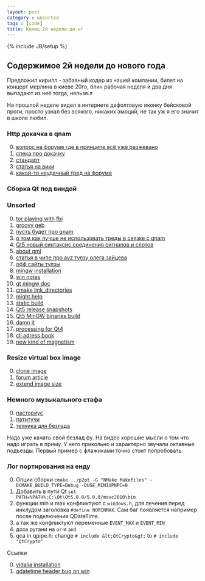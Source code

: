 ```yaml
---
layout: post
category : unsorted
tags : [code]
title: Конец 2й недели до нг
---
```

{% include JB/setup %}

## Содержимое 2й недели до нового года

Предложил кирилл - забавный кодер из нашей компании, билет на концерт мерлина в киеве 20го, блин рабочая неделя и два дня выпадают из неё тогда, нельзя.л 

На прошлой неделе видел в интернете дефолтовую иконку бейсковой проги, просто узнал без всякого, никаких эмоций, не так уж я его значит в школе любил.

### Http докачка в qnam

0. [вопрос на форуме где в принципе всё уже разжевано](http://www.prog.org.ru/topic_13270_0.html)
0. [спека про докачку](http://www.w3.org/Protocols/rfc2616/rfc2616-sec14.html)
0. [стандарт](http://tools.ietf.org/html/rfc959)
0. [статья на вики](http://ru.wikipedia.org/wiki/HTTP)
0. [какой-то неудачный тред на форуме](http://www.cyberforum.ru/qt/thread447943.html)

### Сборка Qt под виндой


### Unsorted

0. [tor playing with fbi](https://blog.torproject.org/blog/trip-report-october-fbi-conference)
0. [groovy geb](http://www.gebish.org/testing)
0. [пусть будет про qnam](http://vladimirispiryants.blogspot.com/2011/01/qt-qnetworkaccessmanager-httphttps.html)
0. [о том как лучше не использовать треды в связке с qnam](http://blog.ufna.ru/2010/10/27/qt-qnetworkaccessmanager-multithread)
0. [Qt5 новый синтаксис соединения сигналов и слотов](http://woboq.com/blog/how-qt-signals-slots-work-part2-qt5.html)
0. [about qml](http://alan.imagin-itis.net/?p=398)
0. [статья в чипе про avz тулзу олега зайцева](http://download.chip.eu/ru/AVZ_1457970.html)
0. [офф сайты тулзы](http://www.z-oleg.com/secur/avz/download.php)
0. [mingw installation](http://www.mingw.org/wiki/Getting_Started)
0. [win notes](http://doc.qt.digia.com/qt/platform-notes-windows.html#gcc-mingw)
0. [qt mingw doc](http://qt-project.org/wiki/MinGW-64-bit)
0. [cmake link_directories](http://stackoverflow.com/questions/8774593/cmake-link-to-external-library)
0. [might help](http://www.prog.org.ru/topic_15444_0.html)
0. [static build](http://www.prog.org.ru/index.php?action=search2)
0. [Qt5 release snapshots](http://releases.qt-project.org/qt5.0/)
0. [Qt5 MinGW binaries build](https://bugreports.qt-project.org/browse/QTBUG-25220)
0. [damn it](http://www.cyberforum.ru/qt/thread92900.html)
0. [processing for Qt4](http://ali47802.blogspot.com/)
0. [cli adress book](http://ppladdressbook.org/)
0. [new kind of magnetism](http://www.extremetech.com/extreme/143782-mit-discovers-a-new-state-of-matter-a-new-kind-of-magnetism)

### Resize virtual box image

0. [clone image](http://tips.kaali.co.uk/2012/03/16/expand-or-increase-the-size-of-virtual-box-vdi-dis/)
0. [forum article](https://forums.virtualbox.org/viewtopic.php?t=10348)
0. [extend image size](http://askubuntu.com/questions/88647/how-do-i-increase-the-hard-disk-size-of-the-virtual-machine)


### Немного музыкального стафа

0. [пасториус](http://en.wikipedia.org/wiki/Jaco_Pastorius)
0. [патитучи](http://en.wikipedia.org/wiki/John_Patitucci)
0. [техника для безлада](http://www.youtube.com/watch?v=mLyLuKQ833E)

Надо уже качать свой безлад фу. На видео хорошие мысли о том что надо играть в приму. У него прикольно и характерно звучали октавные подъезды. Первый пример с флажиками точно стоит попробовать.

### Лог портирования на енду

0. Опции сборки `cmake ../p2pt -G "NMake Makefiles" -DCMAKE_BUILD_TYPE=Debug -DUSE_MINIUPNPC=0`
0. Добавить в пути Qt `set PATH=%PATH%;C:\Qt\Qt5.0.0/5.0.0/msvc2010\bin`
0. функции min и max конфликтуют с `windows.h`, для лечения перед инклудом заголовка `#define NOMINMAX`. Сам баг появляется например после подключения QDateTime.
0. а так же конфликтуют переменные `EVENT_MAX` и `EVENT_MIN`
0. доза ругани на `or` и `and`
0. qca in qpipe.h: change `# include &lt;QtCrypto&gt;` to `# include "QtCrypto"`

Ссылки

0. [vidalia installation](https://svn.torproject.org/vidalia/vidalia/trunk/INSTALL)
0. [qdatetime header bug on win](http://qt-project.org/forums/viewthread/22133)

